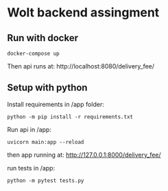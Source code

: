 # Wolt backend assingment

## Run with docker

```
docker-compose up 
```

Then api runs at: http://localhost:8080/delivery_fee/

## Setup with python

Install requirements in /app folder:

```
python -m pip install -r requirements.txt
```

Run api in /app:

```
uvicorn main:app --reload
```

then app running at: http://127.0.0.1:8000/delivery_fee/

run tests in /app:

```
python -m pytest tests.py
```